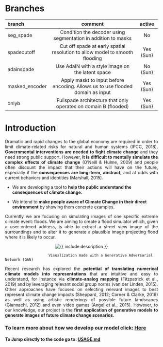 # Branches

|branch|comment|active|
|:-----|:-----:|:-:|
|seg_spade|Condition the decoder using segmentation in addition to masks |No|
|spadecutoff|Cut off spade at early spatial resolution to allow model to smooth flooding| Yes (Sun)|
|adainspade|Use AdaIN with a style image on the latent space| No (Sun)|
|masked_encoder|Apply maskt to input before encoding. Allows us to use flooded domain as input| Yes (Sun)|
|onlyb|Fullspade architecture that only operates on domain B (flooded)| Yes (Sun)|


# Introduction

<p style="text-align:justify;" >
    Dramatic and rapid changes to the global economy are required in order to limit climate-related risks for natural and human systems (IPCC, 2018). <b>Governmental interventions are needed to fight climate change</b> and they need strong public support.  However,  <b>it is difficult to mentally simulate the complex effects of climate change</b> (O’Neill & Hulme, 2009) and people often discount the impact that their actions will have on the future, especially if the <b>consequences are long-term</b>, <b>abstract</b>, and at odds with current behaviors and identities (Marshall, 2015).
</p> 

- We are developing a tool to **help the public understand the consequences of climate change.** 

- We intend to **make people aware of Climate Change** **in their direct environment** by showing them concrete examples. 

<p style="text-align:justify;">Currently we are focusing on simulating images of one specific extreme climate event: floods. We are aiming to create a flood simulator which, given a user-entered address, is able to extract a street view image of the surroundings and to alter it to generate a plausible image projecting flood where it is likely to occur.</p>

<p align="center">
  <img src="https://raw.githubusercontent.com/cc-ai/MUNIT/master/results/flooding2.gif" style="zoom:100%;" alt="{{ include.description }}" class="center"> 
</p>
                
                        Visualization made with a Generative Adversarial Network (GAN)


<p style="text-align:justify;">Recent research has explored the <b>potential of translating numerical climate models into representations</b>  that are intuitive and easy to understand, for instance via <b>climate-analog mapping</b>  (Fitzpatrick et al., 2019) and by leveraging relevant social group norms (van der Linden, 2015). Other approaches have focused on selecting relevant images to best represent climate change impacts (Sheppard, 2012; Corner & Clarke, 2016) as well as using artistic renderings of possible future landscapes (Giannachi, 2012) and even video games (Angel et al., 2015). However, to our knowledge, our project is the <b>first application of generative models to generate images of future climate change scenarios.</b>  </p>

### To learn more about how we develop our model click: [Here](https://cc-ai.github.io/MUNIT/index.html)

#### To Jump directly to the code go to: [USAGE.md](./USAGE.md)

